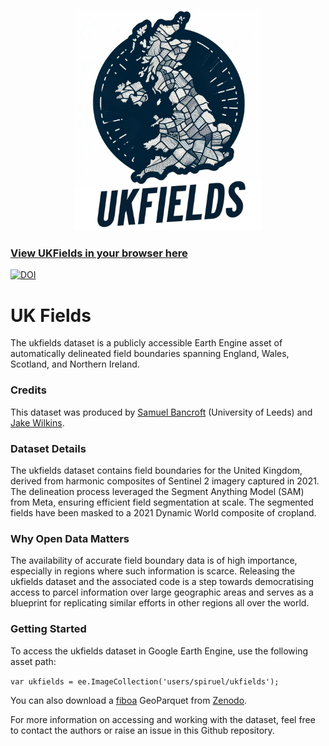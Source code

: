 <p align="center">
  <img src="ukfields.jpeg" alt="ukfieldslogo" width="300"/>
</p>

### [View UKFields in your browser here](https://spiruel.users.earthengine.app/view/uk-fields)

[![DOI](https://zenodo.org/badge/DOI/10.5281/zenodo.11110206.svg)](https://doi.org/10.5281/zenodo.11110206)

# UK Fields

The ukfields dataset is a publicly accessible Earth Engine asset of automatically delineated field boundaries spanning England, Wales, Scotland, and Northern Ireland. 

### Credits
This dataset was produced by [Samuel Bancroft](https://github.com/Spiruel) (University of Leeds) and [Jake Wilkins](https://github.com/jakenotjay).

### Dataset Details
The ukfields dataset contains field boundaries for the United Kingdom, derived from harmonic composites of Sentinel 2 imagery captured in 2021. The delineation process leveraged the Segment Anything Model (SAM) from Meta, ensuring efficient field segmentation at scale. The segmented fields have been masked to a 2021 Dynamic World composite of cropland.

### Why Open Data Matters
The availability of accurate field boundary data is of high importance, especially in regions where such information is scarce. Releasing the ukfields dataset and the associated code is a step towards democratising access to parcel information over large geographic areas and serves as a blueprint for replicating similar efforts in other regions all over the world.

### Getting Started
To access the ukfields dataset in Google Earth Engine, use the following asset path:

`var ukfields = ee.ImageCollection('users/spiruel/ukfields');`

You can also download a [fiboa](https://fiboa.org/) GeoParquet from [Zenodo](https://zenodo.org/records/11110206).

For more information on accessing and working with the dataset, feel free to contact the authors or raise an issue in this Github repository.
